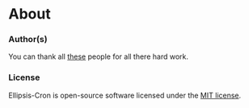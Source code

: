 <h1>About</h1>

### Author(s)
You can thank all [these][contributors] people for all there hard work.

### License
Ellipsis-Cron is open-source software licensed under the [MIT license][mit-license].

[contributors]: https://github.com/ellipsis/ellipsis-cron/graphs/contributors
[mit-license]:  http://opensource.org/licenses/MIT
